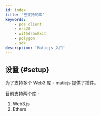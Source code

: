 ```yaml
---
id: index
title: '已支持的库'
keywords:
    - pos client
    - erc20
    - withdrawExit
    - polygon
    - sdk
description: 'Maticjs 入门'
---
```


## 设置 {#setup}

为了支持多个 Web3 库 - maticjs 提供了插件。

目前支持两个库 -

1. Web3.js
2. Ethers
